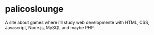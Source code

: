 # palicoslounge
 A site about games where i'll study web developmente with HTML, CSS, Javascript, Node.js, MySQL and maybe PHP.
